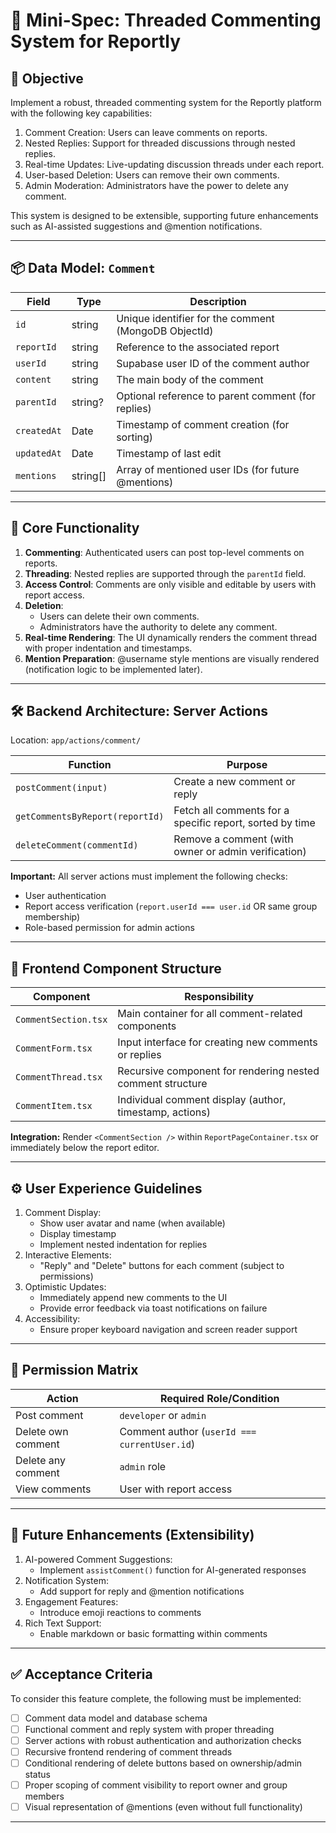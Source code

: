 # 💬 Mini-Spec: Threaded Commenting System for Reportly

## 🎯 Objective

Implement a robust, threaded commenting system for the Reportly platform with the following key capabilities:

1. Comment Creation: Users can leave comments on reports.
2. Nested Replies: Support for threaded discussions through nested replies.
3. Real-time Updates: Live-updating discussion threads under each report.
4. User-based Deletion: Users can remove their own comments.
5. Admin Moderation: Administrators have the power to delete any comment.

This system is designed to be extensible, supporting future enhancements such as AI-assisted suggestions and @mention notifications.

---

## 📦 Data Model: `Comment`

| Field       | Type     | Description                                           |
|-------------|----------|-------------------------------------------------------|
| `id`        | string   | Unique identifier for the comment (MongoDB ObjectId)  |
| `reportId`  | string   | Reference to the associated report                    |
| `userId`    | string   | Supabase user ID of the comment author                |
| `content`   | string   | The main body of the comment                          |
| `parentId`  | string?  | Optional reference to parent comment (for replies)    |
| `createdAt` | Date     | Timestamp of comment creation (for sorting)           |
| `updatedAt` | Date     | Timestamp of last edit                                |
| `mentions`  | string[] | Array of mentioned user IDs (for future @mentions)    |

---

## 🧠 Core Functionality

1. **Commenting**: Authenticated users can post top-level comments on reports.
2. **Threading**: Nested replies are supported through the `parentId` field.
3. **Access Control**: Comments are only visible and editable by users with report access.
4. **Deletion**: 
   - Users can delete their own comments.
   - Administrators have the authority to delete any comment.
5. **Real-time Rendering**: The UI dynamically renders the comment thread with proper indentation and timestamps.
6. **Mention Preparation**: @username style mentions are visually rendered (notification logic to be implemented later).

---

## 🛠️ Backend Architecture: Server Actions

Location: `app/actions/comment/`

| Function                        | Purpose                                                   |
|---------------------------------|-----------------------------------------------------------|
| `postComment(input)`            | Create a new comment or reply                             |
| `getCommentsByReport(reportId)` | Fetch all comments for a specific report, sorted by time  |
| `deleteComment(commentId)`      | Remove a comment (with owner or admin verification)       |

**Important:** All server actions must implement the following checks:
- User authentication
- Report access verification (`report.userId === user.id` OR same group membership)
- Role-based permission for admin actions

---

## 🧱 Frontend Component Structure

| Component           | Responsibility                                               |
|---------------------|--------------------------------------------------------------|
| `CommentSection.tsx`| Main container for all comment-related components            |
| `CommentForm.tsx`   | Input interface for creating new comments or replies         |
| `CommentThread.tsx` | Recursive component for rendering nested comment structure   |
| `CommentItem.tsx`   | Individual comment display (author, timestamp, actions)      |

**Integration:** Render `<CommentSection />` within `ReportPageContainer.tsx` or immediately below the report editor.

---

## ⚙️ User Experience Guidelines

1. Comment Display:
   - Show user avatar and name (when available)
   - Display timestamp
   - Implement nested indentation for replies
2. Interactive Elements:
   - "Reply" and "Delete" buttons for each comment (subject to permissions)
3. Optimistic Updates:
   - Immediately append new comments to the UI
   - Provide error feedback via toast notifications on failure
4. Accessibility:
   - Ensure proper keyboard navigation and screen reader support

---

## 🔐 Permission Matrix

| Action              | Required Role/Condition                    |
|---------------------|-------------------------------------------|
| Post comment        | `developer` or `admin`                     |
| Delete own comment  | Comment author (`userId === currentUser.id`) |
| Delete any comment  | `admin` role                               |
| View comments       | User with report access                    |

---

## 🔁 Future Enhancements (Extensibility)

1. AI-powered Comment Suggestions:
   - Implement `assistComment()` function for AI-generated responses
2. Notification System:
   - Add support for reply and @mention notifications
3. Engagement Features:
   - Introduce emoji reactions to comments
4. Rich Text Support:
   - Enable markdown or basic formatting within comments

---

## ✅ Acceptance Criteria

To consider this feature complete, the following must be implemented:

- [ ] Comment data model and database schema
- [ ] Functional comment and reply system with proper threading
- [ ] Server actions with robust authentication and authorization checks
- [ ] Recursive frontend rendering of comment threads
- [ ] Conditional rendering of delete buttons based on ownership/admin status
- [ ] Proper scoping of comment visibility to report owner and group members
- [ ] Visual representation of @mentions (even without full functionality)

---
